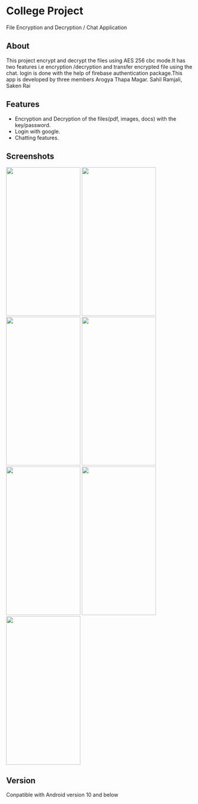 # College Project

File Encryption and Decryption / Chat Application

## About

This project encrypt and decrypt the files using AES 256 cbc mode.It has two features i.e encryption /decryption and transfer encrypted file using the chat. login is done with the help of firebase authentication package.This app is developed by three members Arogya Thapa Magar. Sahil Ramjali, Saken Rai

## Features
- Encryption and Decryption of the files(pdf, images, docs) with the key/password.
- Login with google.
- Chatting features.

## Screenshots

<img src="https://user-images.githubusercontent.com/33744789/158057019-ae27e449-9b01-4440-8270-0a6bd11bf9e4.jpg" data-canonical-src="https://user-images.githubusercontent.com/33744789/158057019-ae27e449-9b01-4440-8270-0a6bd11bf9e4.jpg" width="200" height="400" />
<img src="https://user-images.githubusercontent.com/33744789/158057024-7a32b6a6-fe09-4568-bc8c-de895e66126b.png" data-canonical-src="https://user-images.githubusercontent.com/33744789/158057024-7a32b6a6-fe09-4568-bc8c-de895e66126b.png" width="200" height="400" />
<img src="https://user-images.githubusercontent.com/33744789/158057026-526ae826-0e32-4a99-b734-c4d7a094e91d.png" data-canonical-src="https://user-images.githubusercontent.com/33744789/158057026-526ae826-0e32-4a99-b734-c4d7a094e91d.png" width="200" height="400" />
<img src="https://user-images.githubusercontent.com/33744789/158057029-272be29d-f318-4257-91e6-280fd9effa15.png" data-canonical-src="https://user-images.githubusercontent.com/33744789/158057029-272be29d-f318-4257-91e6-280fd9effa15.png" width="200" height="400" />
<img src="https://user-images.githubusercontent.com/33744789/158057032-09173a7b-d898-4119-95c8-d3a2e8960238.jpg" data-canonical-src="https://user-images.githubusercontent.com/33744789/158057032-09173a7b-d898-4119-95c8-d3a2e8960238.jpg" width="200" height="400" />
<img src="https://user-images.githubusercontent.com/33744789/158057043-973492d3-5af1-49c3-8a6c-fc8252697c5f.png" data-canonical-src="https://user-images.githubusercontent.com/33744789/158057043-973492d3-5af1-49c3-8a6c-fc8252697c5f.png" width="200" height="400" />
<img src="https://user-images.githubusercontent.com/33744789/158057045-762faeec-2738-4526-bbab-852810c99d5d.png" data-canonical-src="https://user-images.githubusercontent.com/33744789/158057045-762faeec-2738-4526-bbab-852810c99d5d.png" width="200" height="400" />

## Version
Conpatible with Android version 10 and below
